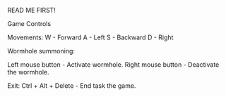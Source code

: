 READ ME FIRST!

Game Controls

Movements:
W - Forward
A - Left
S - Backward
D - Right

Wormhole summoning:

Left mouse button - Activate wormhole.
Right mouse button - Deactivate the wormhole.

Exit:
Ctrl + Alt + Delete - End task the game.